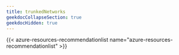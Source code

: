 ```yaml
---
title: trunkedNetworks
geekdocCollapseSection: true
geekdocHidden: true
---
```


{{< azure-resources-recommendationlist name="azure-resources-recommendationlist" >}}
